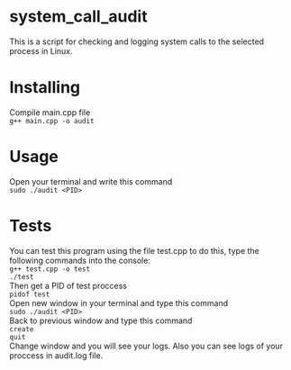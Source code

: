 # system_call_audit
This is a script for checking and logging system calls to the selected process in Linux.
# Installing
Compile main.cpp file </br>
`g++ main.cpp -o audit`
# Usage
Open your terminal and write this command </br>
`sudo ./audit <PID>`
# Tests
You can test this program using the file test.cpp to do this, type the following commands into the console: </br>
`g++ test.cpp -o test` </br>
`./test` </br>
Then get a PID of test proccess </br>
`pidof test` </br>
Open new window in your terminal and type this command </br>
`sudo ./audit <PID>` </br>
Back to previous window and type this command </br>
`create` </br>
`quit` </br>
Change window and you will see your logs. Also you can see logs of your proccess in audit.log file.

